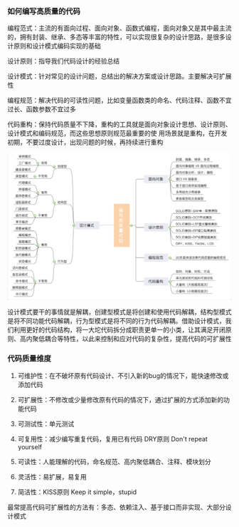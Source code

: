 ### 如何编写高质量的代码

编程范式：主流的有面向过程、面向对象、函数式编程，面向对象又是其中最主流的，拥有封装、继承、多态等丰富的特性，可以实现很复杂的设计思路，是很多设计原则和设计模式编码实现的基础

设计原则：指导我们代码设计的经验总结

设计模式：针对常见的设计问题，总结出的解决方案或设计思路。主要解决可扩展性

编程规范：解决代码的可读性问题，比如变量函数类的命名、代码注释、函数不宜过长、函数参数不宜过多

代码重构：保持代码质量不下降，重构的工具就是面向对象设计思想、设计原则、设计模式和编码规范，而这些思想原则规范最重要的使				   用场景就是重构，在开发初期，不要过度设计，出现问题的时候，再持续进行重构

<img src="../image/image-20201217171223282.png" alt="image-20201217171223282" style="zoom:50%;" />

设计模式要干的事情就是解耦，创建型模式是将创建和使用代码解耦，结构型模式是将不同功能代码解耦，行为型模式是将不同的行为代码解耦。借助设计模式，我们利用更好的代码结构，将一大坨代码拆分成职责更单一的小类，让其满足开闭原则、高内聚低耦合等特性，以此来控制和应对代码的复杂性，提高代码的可扩展性

### 代码质量维度

1. 可维护性：在不破坏原有代码设计、不引入新的bug的情况下，能快速修改或添加代码

2. 可扩展性：不修改或少量修改原有代码的情况下，通过扩展的方式添加新的功能代码

3. 可测试性：单元测试

4. 可复用性：减少编写重复代码，复用已有代码   DRY原则  Don't repeat yourself

5. 可读性：人能理解的代码，命名规范、高内聚低耦合、注释、模块划分

6. 灵活性：易扩展，易复用

7. 简洁性：KISS原则  Keep it simple，stupid

最常提高代码可扩展性的方法有：多态、依赖注入、基于接口而非实现、大部分设计模式